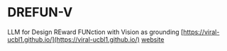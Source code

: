 # DREFUN-V
LLM for Design REward FUNction with Vision as grounding
[https://viral-ucbl1.github.io/](https://viral-ucbl1.github.io/)
[website](https://bruno-yun.notion.site/Theory-and-Practical-Applications-of-Large-Language-Models-570124290ae1402ab94b567bfb9b7a08)
